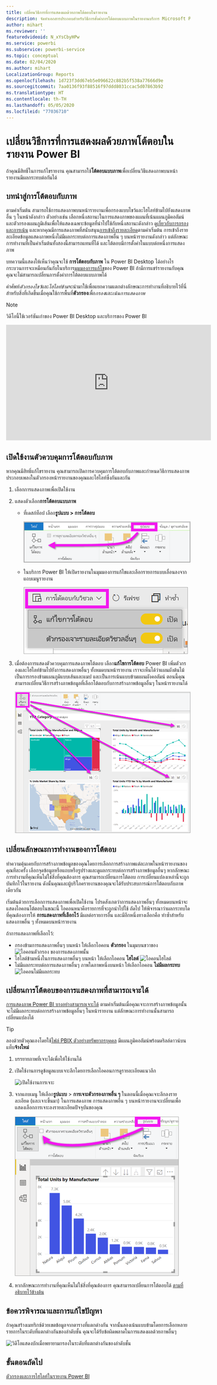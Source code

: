 ```yaml
---
title: เปลี่ยนวิธีการที่การแสดงผลด้วยภาพโต้ตอบในรายงาน
description: จัดทำเอกสารประกอบสำหรับวิธีการตั้งค่าการโต้ตอบแบบภาพในรายงานบริการ Microsoft Power BI และรายงาน Power BI Desktop
author: mihart
ms.reviewer: ''
featuredvideoid: N_xYsCbyHPw
ms.service: powerbi
ms.subservice: powerbi-service
ms.topic: conceptual
ms.date: 02/04/2020
ms.author: mihart
LocalizationGroup: Reports
ms.openlocfilehash: 1d723f3dd67eb5e096622c882b5f538a77666d9e
ms.sourcegitcommit: 7aa0136f93f88516f97ddd8031ccac5d07863b92
ms.translationtype: HT
ms.contentlocale: th-TH
ms.lasthandoff: 05/05/2020
ms.locfileid: "77036710"
---
```

# <a name="change-how-visuals-interact-in-a-power-bi-report"></a>เปลี่ยนวิธีการที่การแสดงผลด้วยภาพโต้ตอบในรายงาน Power BI
ถ้าคุณมีสิทธิ์ในการแก้ไขรายงาน คุณสามารถใช้**โต้ตอบแบบภาพ**เพื่อเปลี่ยนวิธีแสดงภาพบนหน้ารายงานมีผลกระทบต่อกันได้ 

## <a name="introduction-to-visual-interactions"></a>บทนำสู่การโต้ตอบกับภาพ
ตามค่าเริ่มต้น สามารถใช้การแสดงภาพบนหน้ารายงานเพื่อกรองแบบไขว้และไฮไลท์ข้ามไปยังแสดงภาพอื่น ๆ ในหน้าดังกล่าว
ตัวอย่างเช่น เลือกหนึ่งสถานะในการแสดงภาพของแผนที่เน้นแผนภูมิคอลัมน์และตัวกรองแผนภูมิเส้นเพื่อให้แสดงเฉพาะข้อมูลที่นำไปใช้กับหนึ่งสถานะดังกล่าว
ดู[เกี่ยวกับการกรองและการเน้น](power-bi-reports-filters-and-highlighting.md) และหากคุณมีการแสดงภาพที่สนับสนุน[การเข้าถึงรายละเอียด](consumer/end-user-drill.md)ตามค่าเริ่มต้น การเข้าถึงรายละเอียดข้อมูลแสดงภาพหนึ่งไม่มีผลกระทบต่อการแสดงภาพอื่น ๆ บนหน้ารายงานดังกล่าว แต่ลักษณะการทำงานที่เป็นค่าเริ่มต้นทั้งสองนี้สามารถแทนที่ได้ และโต้ตอบมีการตั้งค่าในแบบต่อหนึ่งการแสดงภาพ

บทความนี้แสดงให้เห็นว่าคุณจะใช้ **การโต้ตอบกับภาพ** ใน Power BI Desktop ได้อย่างไร กระบวนการจะเหมือนกันกับในบริการ[มุมมองการแก้ไข](service-interact-with-a-report-in-editing-view.md)ของ Power BI  ถ้ามีการแชร์รายงานกับคุณ คุณจะไม่สามารถเปลี่ยนการตั้งค่าการโต้ตอบแบบภาพได้

คำศัพท์*ตัวกรองไขว้*และ*ไฮไลท์ข้าม*จะนำมาใช้เพื่อแยกความแตกต่างลักษณะการทำงานที่อธิบายไว้ที่นี่สำหรับสิ่งที่เกิดขึ้นเมื่อคุณใช้การพื้นที่**ตัวกรอง**เพื่อ*กรอง*และ*เน้นการแสดงภาพ*  

> [!NOTE]
> วิดีโอนี้ใช้เวอร์ชันเก่าของ Power BI Desktop และบริการของ Power BI 
>
>

<iframe width="560" height="315" src="https://www.youtube.com/embed/N_xYsCbyHPw?list=PL1N57mwBHtN0JFoKSR0n-tBkUJHeMP2cP" frameborder="0" allowfullscreen></iframe>


## <a name="enable-the-visual-interaction-controls"></a>เปิดใช้งานตัวควบคุมการโต้ตอบกับภาพ
หากคุณมีสิทธิ์แก้ไขรายงาน คุณสามารถเปิดการควบคุมการโต้ตอบกับภาพและกำหนดวิธีการแสดงภาพประกอบเพลงในตัวกรองหน้ารายงานของคุณและไฮไลท์ซึ่งกันและกัน 

1. เลือกการแสดงภาพเพื่อเปิดใช้งาน  
2. แสดงตัวเลือก**การโต้ตอบแบบภาพ**
    

    - ที่เดสก์ท็อป เลือก**รูปแบบ > การโต้ตอบ**

        ![จากนั้นเลือก รูปแบบ และเลือก การโต้ตอบ](media/service-reports-visual-interactions/power-bi-interaction.png)

    - ในบริการ Power BI ให้เปิดรายงานในมุมมองการแก้ไขและเลือกรายการแบบเลื่อนลงจากแถบเมนูรายงาน

        ![การโต้ตอบแบบภาพแบบเลื่อนลง](media/service-reports-visual-interactions/power-bi-service.png)

3. เมื่อต้องการแสดงตัวควบคุมการแสดงภาพโต้ตอบ เลือก**แก้ไขการโต้ตอบ** Power BI เพิ่มตัวกรองและไฮไลท์ข้ามไปยังการแสดงภาพอื่นๆ ทั้งหมดบนหน้ารายงาน เราจะเห็นได้ว่าแผนผังต้นไม้เป็นการกรองข้ามแผนภูมิแบบเส้นและแมป และเป็นการเน้นแบบข้ามแผนผังคอลัมน์ ตอนนี้คุณสามารถเปลี่ยนวิธีการสร้างภาพข้อมูลที่เลือกโต้ตอบกับการสร้างภาพข้อมูลอื่นๆ ในหน้ารายงานได้
   
    ![รายงานที่มีการโต้ตอบแบบภาพที่เปิดใช้งานอยู่](media/service-reports-visual-interactions/power-bi-turn-on.png)


## <a name="change-the-interaction-behavior"></a>เปลี่ยนลักษณะการทำงานของการโต้ตอบ
ทำความคุ้นเคยกับการสร้างภาพข้อมูลของคุณโดยการเลือกการสร้างภาพแต่ละภาพในหน้ารายงานของคุณทีละครั้ง  เลือกจุดข้อมูลหรือแถบหรือรูปร่างและดูผลกระทบต่อการสร้างภาพข้อมูลอื่นๆ หากลักษณะการทำงานที่คุณเห็นไม่ใช่สิ่งที่คุณต้องการ คุณสามารถเปลี่ยนการโต้ตอบ การเปลี่ยนแปลงเหล่านี้จะถูกบันทึกไว้ในรายงาน ดังนั้นคุณและผู้บริโภครายงานของคุณจะได้รับประสบการณ์การโต้ตอบกับภาพเดียวกัน


เริ่มต้นด้วยการเลือกการแสดงภาพเพื่อเปิดใช้งาน  โปรดสังเกตว่าการแสดงภาพอื่นๆ ทั้งหมดบนหน้าจะแสดงไอคอนโต้ตอบในขณะนี้ ไอคอนหนาคือรายการที่จะถูกนำไปใช้ ถัดไป ให้พิจารณาว่าผลกระทบใดที่คุณต้องการให้ **การแสดงภาพที่เลือกไว้** มีผลต่อรายการอื่น  และมีอีกหนึ่งทางเลือกคือ ทำซ้ำสำหรับแสดงภาพอื่น ๆ ทั้งหมดบนหน้ารายงาน

ถ้าการแสดงภาพที่เลือกไว้:
   
   * กรองข้ามการแสดงภาพอื่นๆ บนหน้า ให้เลือกไอคอน **ตัวกรอง** ในมุมบนขวาของ ![ไอคอนตัวกรอง](media/service-reports-visual-interactions/power-bi-filter-icon.png) ของการแสดงภาพนั้น
   * ไฮไลต์ข้ามหนึ่งในการแสดงภาพอื่นๆ บนหน้า ให้เลือกไอคอน **ไฮไลต์** ![ไอคอนไฮไลต์](media/service-reports-visual-interactions/power-bi-highlight-icon.png)
   * ไม่มีผลกระทบต่อการแสดงภาพอื่นๆ ภาพใดภาพหนึ่งบนหน้า ให้เลือกไอคอน **ไม่มีผลกระทบ** ![ไอคอนไม่มีผลกระทบ](media/service-reports-visual-interactions/power-bi-no-impact.png)

## <a name="change-the-interactions-of-drillable-visualizations"></a>เปลี่ยนการโต้ตอบของการแสดงภาพที่สามารถเจาะได้
[การแสดงภาพ Power BI บางอย่างสามารถเจาะได้](consumer/end-user-drill.md) ตามค่าเริ่มต้นเมื่อคุณเจาะการสร้างภาพข้อมูลนั้นจะไม่มีผลกระทบต่อการสร้างภาพข้อมูลอื่นๆ ในหน้ารายงาน แต่ลักษณะการทำงานนั้นสามารถเปลี่ยนแปลงได้ 

> [!TIP]
> ลองด้วยตัวคุณเองโดยใช้[ไฟล์ PBIX ตัวอย่างทรัพยากรบุคคล](https://download.microsoft.com/download/6/9/5/69503155-05A5-483E-829A-F7B5F3DD5D27/Human%20Resources%20Sample%20PBIX.pbix) มีแผนภูมิคอลัมน์พร้อมดริลล์ดาวน์บนแท็บ**จ้างใหม่**
>

1. บรรยายภาพที่เจาะได้เพื่อให้ใช้งานได้ 

2. เปิดใช้งานการดูข้อมูลแบบเจาะลึกโดยการเลือกไอคอนการดูรายละเอียดแนวลึก

    ![เปิดใช้งานการเจาะ](media/service-reports-visual-interactions/power-bi-drill-down.png)

2. จากแถบเมนู ให้เลือก**รูปแบบ** > **การเจาะตัวกรองภาพอื่น ๆ**  ในตอนนี้เมื่อคุณเจาะลึกลงรายละเอียด (และเจาะขึ้นมา) ในการแสดงภาพ การแสดงภาพอื่น ๆ บนหน้ารายงานจะเปลี่ยนเพื่อแสดงเลือกการเจาะลงรายละเอียดปัจจุบันของคุณ 

    ![เปิดการเจาะการกรองภาพอื่นๆ](media/service-reports-visual-interactions/power-bi-drill.png)

3. หากลักษณะการทำงานที่คุณเห็นไม่ใช่สิ่งที่คุณต้องการ คุณสามารถเปลี่ยนการโต้ตอบได้ [ตามที่อธิบายไว้ข้างต้น](#change-the-interaction-behavior)

## <a name="considerations-and-troubleshooting"></a>ข้อควรพิจารณาและการแก้ไขปัญหา
ถ้าคุณสร้างเมทริกซ์ด้วยเขตข้อมูลจากตารางที่แตกต่างกัน จากนั้นลองเน้นแบบข้ามโดยการเลือกหลายรายการในระดับที่แตกต่างกันของลำดับชั้น คุณจะได้รับข้อผิดพลาดในการแสดงผลด้วยภาพอื่นๆ 

![วิดีโอแสดงบักเมื่อพยายามกรองในระดับที่แตกต่างกันของลำดับชั้น](media/service-reports-visual-interactions/cross-highlight.gif)
    
## <a name="next-steps"></a>ขั้นตอนถัดไป
[ตัวกรองและการไฮไลท์ในรายงาน Power BI](power-bi-reports-filters-and-highlighting.md)